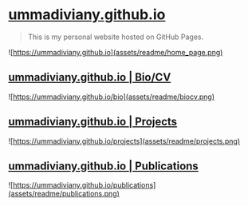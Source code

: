 # [ummadiviany.github.io](https://ummadiviany.github.io)
> This is my personal website hosted on GitHub Pages.

![https://ummadiviany.github.io](assets/readme/home_page.png)

## [ummadiviany.github.io | Bio/CV](https://ummadiviany.github.io/bio)
![https://ummadiviany.github.io/bio](assets/readme/biocv.png)
## [ummadiviany.github.io | Projects](https://ummadiviany.github.io/projects)
![https://ummadiviany.github.io/projects](assets/readme/projects.png)

## [ummadiviany.github.io | Publications](https://ummadiviany.github.io/publications)
![https://ummadiviany.github.io/publications](assets/readme/publications.png)

